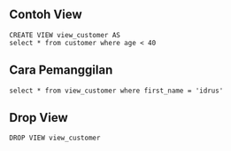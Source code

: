## Contoh View
```
CREATE VIEW view_customer AS
select * from customer where age < 40
```

## Cara Pemanggilan
```
select * from view_customer where first_name = 'idrus'
```
## Drop View

```
DROP VIEW view_customer
```

